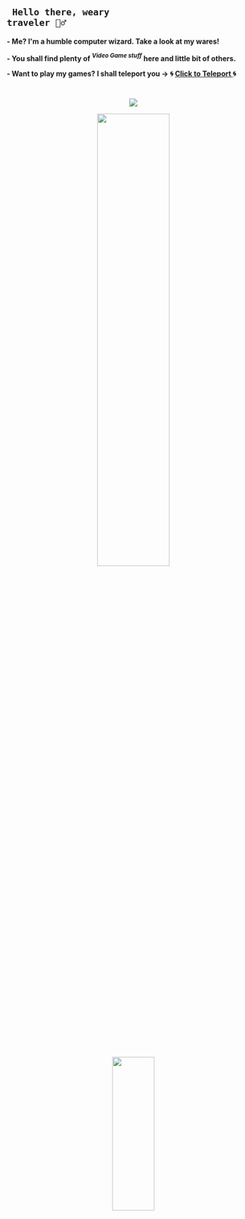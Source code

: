 ## <code> Hello there, weary traveler 🧙‍♂️ </code> 

<strong>- Me? I'm a humble computer wizard. Take a look at my wares! </strong>

<strong>- You shall find plenty of <em> <sup>Video Game stuff</sup> </em> here and little bit of others. </strong>

<strong>- Want to play my games? I shall teleport you -> 🌀 <a href ="https://schumert.itch.io"> Click to Teleport </a> 🌀 </strong>
#
<p align="center">
  <a href="https://github.com/Schumert">
    <img src="http://github-profile-summary-cards.vercel.app/api/cards/profile-details?username=Schumert&theme=cobalt2 " />
  </a>
</p>

<div align="center">
  <a href="https://github.com/Schumert">
    <img src="https://github-readme-stats.vercel.app/api?username=Schumert&show_icons=true&theme=transparent&hide_border=true&rank_icon=github&custom_title=Stats" style="width: 48%; min-width: 300px; " />
  </a>
  <a href="https://github.com/Schumert">
    <img src="https://github-readme-stats.vercel.app/api/top-langs/?username=Schumert&show_icons=true&theme=transparent&hide_border=true" style="width: 28%; min-width: 300px;" />
  </a>
</div>

<!--
Here are some ideas to get you started:

- 🔭 I’m currently working on ...
- 🌱 I’m currently learning ...
- 👯 I’m looking to collaborate on ...
- 🤔 I’m looking for help with ...
- 💬 Ask me about ...
- 📫 How to reach me: ...
- 😄 Pronouns: ...
- ⚡ Fun fact: ...
-->
